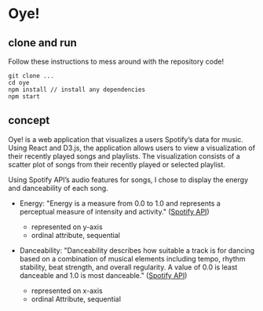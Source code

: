 # Oye!

## clone and run

Follow these instructions to mess around with the repository code!

```
git clone ...
cd oye
npm install // install any dependencies
npm start
```
## concept
Oye! is a web application that visualizes a users Spotify’s data for music. Using React and D3.js, the application allows users to view a visualization of their recently played songs and playlists. The visualization consists of a scatter plot of songs from their recently played or selected playlist. 

Using Spotify API’s audio features for songs, I chose to display the energy and danceability of each song.

- Energy: "Energy is a measure from 0.0 to 1.0 and represents a perceptual measure of intensity and activity." ([Spotify API](https://developer.spotify.com/documentation/web-api/reference/#object-audiofeaturesobject))
  - represented on y-axis
  - ordinal attribute, sequential

- Danceability: "Danceability describes how suitable a track is for dancing based on a combination of musical elements including tempo, rhythm stability, beat strength, and overall regularity. A value of 0.0 is least danceable and 1.0 is most danceable." ([Spotify API](https://developer.spotify.com/documentation/web-api/reference/#object-audiofeaturesobject))
  - represented on x-axis
  - ordinal Attribute, sequential
